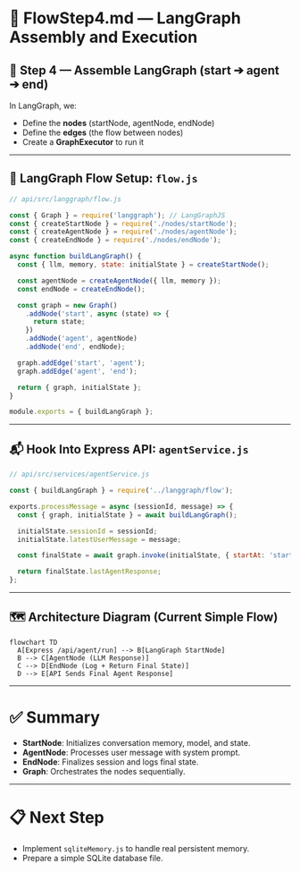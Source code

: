 # 📄 FlowStep4.md — LangGraph Assembly and Execution

## 🧠 Step 4 — Assemble LangGraph (start ➔ agent ➔ end)

In LangGraph, we:
- Define the **nodes** (startNode, agentNode, endNode)
- Define the **edges** (the flow between nodes)
- Create a **GraphExecutor** to run it

---

## 📄 LangGraph Flow Setup: `flow.js`

```javascript
// api/src/langgraph/flow.js

const { Graph } = require('langgraph'); // LangGraphJS
const { createStartNode } = require('./nodes/startNode');
const { createAgentNode } = require('./nodes/agentNode');
const { createEndNode } = require('./nodes/endNode');

async function buildLangGraph() {
  const { llm, memory, state: initialState } = createStartNode();

  const agentNode = createAgentNode({ llm, memory });
  const endNode = createEndNode();

  const graph = new Graph()
    .addNode('start', async (state) => {
      return state;
    })
    .addNode('agent', agentNode)
    .addNode('end', endNode);

  graph.addEdge('start', 'agent');
  graph.addEdge('agent', 'end');

  return { graph, initialState };
}

module.exports = { buildLangGraph };
```

---

## 📬 Hook Into Express API: `agentService.js`

```javascript
// api/src/services/agentService.js

const { buildLangGraph } = require('../langgraph/flow');

exports.processMessage = async (sessionId, message) => {
  const { graph, initialState } = await buildLangGraph();

  initialState.sessionId = sessionId;
  initialState.latestUserMessage = message;

  const finalState = await graph.invoke(initialState, { startAt: 'start' });

  return finalState.lastAgentResponse;
};
```

---

## 🗺 Architecture Diagram (Current Simple Flow)

```mermaid
flowchart TD
  A[Express /api/agent/run] --> B[LangGraph StartNode]
  B --> C[AgentNode (LLM Response)]
  C --> D[EndNode (Log + Return Final State)]
  D --> E[API Sends Final Agent Response]
```

---

# ✅ Summary

- **StartNode**: Initializes conversation memory, model, and state.
- **AgentNode**: Processes user message with system prompt.
- **EndNode**: Finalizes session and logs final state.
- **Graph**: Orchestrates the nodes sequentially.

---

# 📋 Next Step

- Implement `sqliteMemory.js` to handle real persistent memory.
- Prepare a simple SQLite database file.